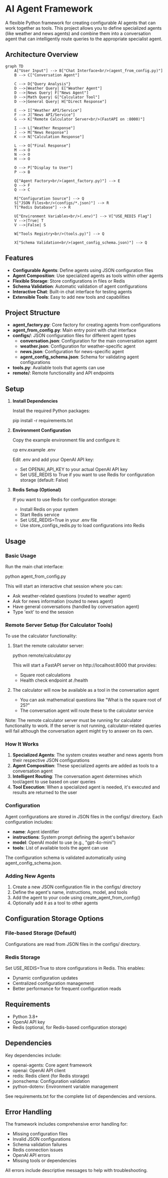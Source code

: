 # AI Agent Framework

A flexible Python framework for creating configurable AI agents that can work together as tools. This project allows you to define specialized agents (like weather and news agents) and combine them into a conversation agent that can intelligently route queries to the appropriate specialist agent.

## Architecture Overview

```mermaid
graph TD
    A["User Input"] --> B["Chat Interface<br/>(agent_from_config.py)"]
    B --> C["Conversation Agent"]
    
    C --> D{"Query Analysis"}
    D -->|Weather Query| E["Weather Agent"]
    D -->|News Query| F["News Agent"]
    D -->|Math Query| G["Calculator Tool"]
    D -->|General Query| H["Direct Response"]
    
    E --> I["Weather API/Service"]
    F --> J["News API/Service"]
    G --> K["Remote Calculator Server<br/>(FastAPI on :8000)"]
    
    I --> L["Weather Response"]
    J --> M["News Response"]
    K --> N["Calculation Response"]
    
    L --> O["Final Response"]
    M --> O
    N --> O
    H --> O
    
    O --> P["Display to User"]
    P --> B
    
    Q["Agent Factory<br/>(agent_factory.py)"] --> E
    Q --> F
    Q --> C
    
    R["Configuration Source"] --> Q
    S["JSON Files<br/>(configs/*.json)"] --> R
    T["Redis Database"] --> R
    
    U["Environment Variables<br/>(.env)"] --> V["USE_REDIS Flag"]
    V -->|True| T
    V -->|False| S
    
    W["Tools Registry<br/>(tools.py)"] --> Q
    
    X["Schema Validation<br/>(agent_config_schema.json)"] --> Q
```

## Features

- **Configurable Agents**: Define agents using JSON configuration files
- **Agent Composition**: Use specialized agents as tools within other agents
- **Flexible Storage**: Store configurations in files or Redis
- **Schema Validation**: Automatic validation of agent configurations
- **Interactive Chat**: Built-in chat interface for testing agents
- **Extensible Tools**: Easy to add new tools and capabilities

## Project Structure

- **agent_factory.py**: Core factory for creating agents from configurations
- **agent_from_config.py**: Main entry point with chat interface
- **configs/**: JSON configuration files for different agent types
  - **conversation.json**: Configuration for the main conversation agent
  - **weather.json**: Configuration for weather-specific agent
  - **news.json**: Configuration for news-specific agent
  - **agent_config_schema.json**: Schema for validating agent configurations
- **tools.py**: Available tools that agents can use
- **remote/**: Remote functionality and API endpoints

## Setup

1. **Install Dependencies**
   
   Install the required Python packages:
   
   pip install -r requirements.txt

2. **Environment Configuration**
   
   Copy the example environment file and configure it:
   
   cp env.example .env
   
   Edit .env and add your OpenAI API key:
   - Set OPENAI_API_KEY to your actual OpenAI API key
   - Set USE_REDIS to True if you want to use Redis for configuration storage (default: False)

3. **Redis Setup (Optional)**
   
   If you want to use Redis for configuration storage:
   - Install Redis on your system
   - Start Redis service
   - Set USE_REDIS=True in your .env file
   - Use store_configs_redis.py to load configurations into Redis

## Usage

### Basic Usage

Run the main chat interface:

python agent_from_config.py

This will start an interactive chat session where you can:
- Ask weather-related questions (routed to weather agent)
- Ask for news information (routed to news agent)
- Have general conversations (handled by conversation agent)
- Type 'exit' to end the session


### Remote Server Setup (for Calculator Tools)

To use the calculator functionality:

1. Start the remote calculator server:

   python remote/calculator.py

   This will start a FastAPI server on http://localhost:8000 that provides:
   - Square root calculations
   - Health check endpoint at /health

2. The calculator will now be available as a tool in the conversation agent
   - You can ask mathematical questions like "What is the square root of 25?"
   - The conversation agent will route these to the calculator service

Note: The remote calculator server must be running for calculator functionality to work. If the server is not running, calculator-related queries will fail although the conversation agent might try to answer on its own.


### How It Works

1. **Specialized Agents**: The system creates weather and news agents from their respective JSON configurations
2. **Agent Composition**: These specialized agents are added as tools to a conversation agent
3. **Intelligent Routing**: The conversation agent determines which tool/agent to use based on user queries
4. **Tool Execution**: When a specialized agent is needed, it's executed and results are returned to the user

### Configuration

Agent configurations are stored in JSON files in the configs/ directory. Each configuration includes:

- **name**: Agent identifier
- **instructions**: System prompt defining the agent's behavior
- **model**: OpenAI model to use (e.g., "gpt-4o-mini")
- **tools**: List of available tools the agent can use

The configuration schema is validated automatically using agent_config_schema.json.

### Adding New Agents

1. Create a new JSON configuration file in the configs/ directory
2. Define the agent's name, instructions, model, and tools
3. Add the agent to your code using create_agent_from_config()
4. Optionally add it as a tool to other agents

## Configuration Storage Options

### File-based Storage (Default)
Configurations are read from JSON files in the configs/ directory.

### Redis Storage
Set USE_REDIS=True to store configurations in Redis. This enables:
- Dynamic configuration updates
- Centralized configuration management
- Better performance for frequent configuration reads

## Requirements

- Python 3.8+
- OpenAI API key
- Redis (optional, for Redis-based configuration storage)

## Dependencies

Key dependencies include:
- openai-agents: Core agent framework
- openai: OpenAI API client
- redis: Redis client (for Redis storage)
- jsonschema: Configuration validation
- python-dotenv: Environment variable management

See requirements.txt for the complete list of dependencies and versions.

## Error Handling

The framework includes comprehensive error handling for:
- Missing configuration files
- Invalid JSON configurations
- Schema validation failures
- Redis connection issues
- OpenAI API errors
- Missing tools or dependencies

All errors include descriptive messages to help with troubleshooting. 